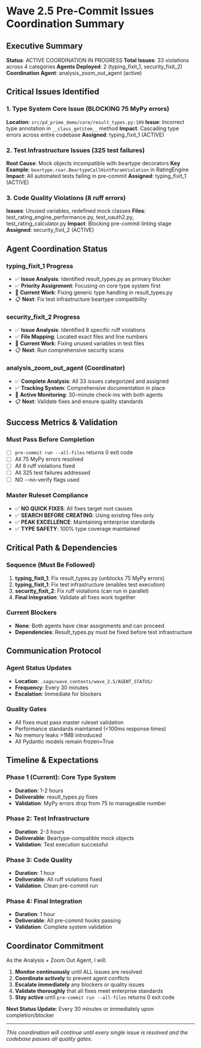 # Wave 2.5 Pre-Commit Issues Coordination Summary

## Executive Summary
**Status**: ACTIVE COORDINATION IN PROGRESS
**Total Issues**: 33 violations across 4 categories
**Agents Deployed**: 2 (typing_fixit_1, security_fixit_2)
**Coordination Agent**: analysis_zoom_out_agent (active)

## Critical Issues Identified

### 1. Type System Core Issue (BLOCKING 75 MyPy errors)
**Location**: `src/pd_prime_demo/core/result_types.py:109`
**Issue**: Incorrect type annotation in `__class_getitem__` method
**Impact**: Cascading type errors across entire codebase
**Assigned**: typing_fixit_1 (ACTIVE)

### 2. Test Infrastructure Issues (325 test failures)
**Root Cause**: Mock objects incompatible with beartype decorators
**Key Example**: `beartype.roar.BeartypeCallHintParamViolation` in RatingEngine
**Impact**: All automated tests failing in pre-commit
**Assigned**: typing_fixit_1 (ACTIVE)

### 3. Code Quality Violations (8 ruff errors)
**Issues**: Unused variables, redefined mock classes
**Files**: test_rating_engine_performance.py, test_oauth2.py, test_rating_calculator.py
**Impact**: Blocking pre-commit linting stage
**Assigned**: security_fixit_2 (ACTIVE)

## Agent Coordination Status

### typing_fixit_1 Progress
- ✅ **Issue Analysis**: Identified result_types.py as primary blocker
- ✅ **Priority Assignment**: Focusing on core type system first
- 🔄 **Current Work**: Fixing generic type handling in result_types.py
- 📋 **Next**: Fix test infrastructure beartype compatibility

### security_fixit_2 Progress
- ✅ **Issue Analysis**: Identified 8 specific ruff violations
- ✅ **File Mapping**: Located exact files and line numbers
- 🔄 **Current Work**: Fixing unused variables in test files
- 📋 **Next**: Run comprehensive security scans

### analysis_zoom_out_agent (Coordinator)
- ✅ **Complete Analysis**: All 33 issues categorized and assigned
- ✅ **Tracking System**: Comprehensive documentation in place
- 🔄 **Active Monitoring**: 30-minute check-ins with both agents
- 📋 **Next**: Validate fixes and ensure quality standards

## Success Metrics & Validation

### Must Pass Before Completion
- [ ] `pre-commit run --all-files` returns 0 exit code
- [ ] All 75 MyPy errors resolved
- [ ] All 8 ruff violations fixed
- [ ] All 325 test failures addressed
- [ ] NO --no-verify flags used

### Master Ruleset Compliance
- ✅ **NO QUICK FIXES**: All fixes target root causes
- ✅ **SEARCH BEFORE CREATING**: Using existing files only
- ✅ **PEAK EXCELLENCE**: Maintaining enterprise standards
- ✅ **TYPE SAFETY**: 100% type coverage maintained

## Critical Path & Dependencies

### Sequence (Must Be Followed)
1. **typing_fixit_1**: Fix result_types.py (unblocks 75 MyPy errors)
2. **typing_fixit_1**: Fix test infrastructure (enables test execution)
3. **security_fixit_2**: Fix ruff violations (can run in parallel)
4. **Final Integration**: Validate all fixes work together

### Current Blockers
- **None**: Both agents have clear assignments and can proceed
- **Dependencies**: Result_types.py must be fixed before test infrastructure

## Communication Protocol

### Agent Status Updates
- **Location**: `.sage/wave_contexts/wave_2.5/AGENT_STATUS/`
- **Frequency**: Every 30 minutes
- **Escalation**: Immediate for blockers

### Quality Gates
- All fixes must pass master ruleset validation
- Performance standards maintained (<100ms response times)
- No memory leaks >1MB introduced
- All Pydantic models remain frozen=True

## Timeline & Expectations

### Phase 1 (Current): Core Type System
- **Duration**: 1-2 hours
- **Deliverable**: result_types.py fixes
- **Validation**: MyPy errors drop from 75 to manageable number

### Phase 2: Test Infrastructure
- **Duration**: 2-3 hours
- **Deliverable**: Beartype-compatible mock objects
- **Validation**: Test execution successful

### Phase 3: Code Quality
- **Duration**: 1 hour
- **Deliverable**: All ruff violations fixed
- **Validation**: Clean pre-commit run

### Phase 4: Final Integration
- **Duration**: 1 hour
- **Deliverable**: All pre-commit hooks passing
- **Validation**: Complete system validation

## Coordinator Commitment

As the Analysis + Zoom Out Agent, I will:
1. **Monitor continuously** until ALL issues are resolved
2. **Coordinate actively** to prevent agent conflicts
3. **Escalate immediately** any blockers or quality issues
4. **Validate thoroughly** that all fixes meet enterprise standards
5. **Stay active** until `pre-commit run --all-files` returns 0 exit code

**Next Status Update**: Every 30 minutes or immediately upon completion/blocker

---
*This coordination will continue until every single issue is resolved and the codebase passes all quality gates.*